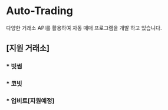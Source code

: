 # Auto-Trading
다양한 거래소  API를 활용하여 자동 매매 프로그램을 개발 하고 있습니다.

## [지원 거래소]
### * 빗썸
### * 코빗
### * 업비트[지원예정]
